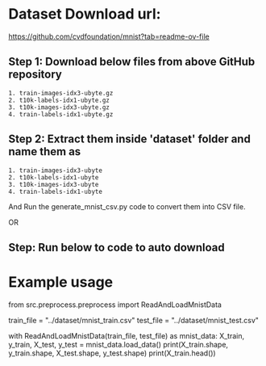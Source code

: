 # Dataset Download url:
https://github.com/cvdfoundation/mnist?tab=readme-ov-file

## Step 1: Download below files from above GitHub repository
    1. train-images-idx3-ubyte.gz 
    2. t10k-labels-idx1-ubyte.gz 
    3. t10k-images-idx3-ubyte.gz 
    4. train-labels-idx1-ubyte.gz

## Step 2: Extract them inside 'dataset' folder and name them as
    1. train-images-idx3-ubyte 
    2. t10k-labels-idx1-ubyte 
    3. t10k-images-idx3-ubyte 
    4. train-labels-idx1-ubyte

   And Run the generate_mnist_csv.py code to convert them into CSV file.

OR

## Step: Run below to code to auto download 
# Example usage

from src.preprocess.preprocess import ReadAndLoadMnistData

train_file = "../dataset/mnist_train.csv"
test_file = "../dataset/mnist_test.csv"

with ReadAndLoadMnistData(train_file, test_file) as mnist_data:
    X_train, y_train, X_test, y_test = mnist_data.load_data()
    print(X_train.shape, y_train.shape, X_test.shape, y_test.shape)
    print(X_train.head())